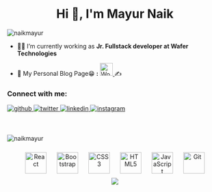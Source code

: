 <h1 align="center">Hi 👋, I'm Mayur Naik</h1>
<p align="left"> <img src="https://komarev.com/ghpvc/?username=naikmayur&label=Profile%20views&color=0e75b6&style=flat" alt="naikmayur" /> </p>

- 👨‍💻 I’m currently working as **Jr. Fullstack developer at Wafer Technologies**

- 📝 My Personal Blog Page😁 **:**  <a href="https://mayurwritings.wordpress.com/" target="_blank"><img  src=https://e7.pngegg.com/pngimages/359/247/png-clipart-website-development-wordpress-computer-icons-blog-computer-file-wordpress-blue-text-thumbnail.png alt="Worpress" height="30" /> 
</a>✍

<h3 align="left">Connect with me:</h3>
<div align="left">
<a href="https://github.com/NaikMayur" target="_blank">
<img src=https://img.shields.io/badge/github-%2324292e.svg?&style=for-the-badge&logo=github&logoColor=white alt=github style="margin-bottom: 5px;" />
</a>
<a href="https://twitter.com/mayurnaik364" target="_blank">
<img src=https://img.shields.io/badge/twitter-%2300acee.svg?&style=for-the-badge&logo=twitter&logoColor=white alt=twitter style="margin-bottom: 5px;" />
</a>
<a href="https://linkedin.com/in/NaikMayur" target="_blank">
<img src=https://img.shields.io/badge/linkedin-%231E77B5.svg?&style=for-the-badge&logo=linkedin&logoColor=white alt=linkedin style="margin-bottom: 5px;" />
</a>
<a href="https://instagram.com/ma.yur._" target="_blank">
<img src=https://img.shields.io/badge/instagram-%23000000.svg?&style=for-the-badge&logo=instagram&logoColor=white alt=instagram style="margin-bottom: 5px;" />
</a>  
</div>  
<br/><br/>
<div align="left">
<p><img src="https://github-readme-stats.vercel.app/api/top-langs?username=naikmayur&show_icons=true&locale=en&layout=compact" alt="naikmayur" /></p></div>
<div align="left">
<!-- <p><img align="left" src="https://github-readme-stats.vercel.app/api?username=naikmayur&show_icons=true&locale=en" alt="naikmayur" /></p>
<br/><br/><br/><br/><br/><br/><br/><br/><br/><br/> -->
</div>
<div align="center">  
<a href="https://reactjs.org/" target="_blank"><img style="margin: 10px" src="https://profilinator.rishav.dev/skills-assets/react-original-wordmark.svg" alt="React" height="50" /></a>  
<a href="https://getbootstrap.com/docs/3.4/javascript/" target="_blank"><img style="margin: 10px" src="https://profilinator.rishav.dev/skills-assets/bootstrap-plain.svg" alt="Bootstrap" height="50" /></a>  
<a href="https://www.w3schools.com/css/" target="_blank"><img style="margin: 10px" src="https://profilinator.rishav.dev/skills-assets/css3-original-wordmark.svg" alt="CSS3" height="50" /></a>  
<a href="https://en.wikipedia.org/wiki/HTML5" target="_blank"><img style="margin: 10px" src="https://profilinator.rishav.dev/skills-assets/html5-original-wordmark.svg" alt="HTML5" height="50" /></a>  
<a href="https://www.javascript.com/" target="_blank"><img style="margin: 10px" src="https://profilinator.rishav.dev/skills-assets/javascript-original.svg" alt="JavaScript" height="50" /></a>  
<!--  <a href="https://www.cplusplus.com/" target="_blank"><img style="margin: 10px" src="https://profilinator.rishav.dev/skills-assets/cplusplus-original.svg" alt="C++" height="50" /></a>   -->
<!-- <a href="https://www.php.net/" target="_blank"><img style="margin: 10px" src="https://profilinator.rishav.dev/skills-assets/php-original.svg" alt="PHP" height="50" /></a>     -->
<a href="https://github.com/" target="_blank"><img style="margin: 10px" src="https://profilinator.rishav.dev/skills-assets/git-scm-icon.svg" alt="Git" height="50" /></a>  
</div>
<div align="center">
<img  src="https://user-images.githubusercontent.com/3369400/133268513-5bfe2f93-4402-42c9-a403-81c9e86934b6.jpeg">
  </div>
